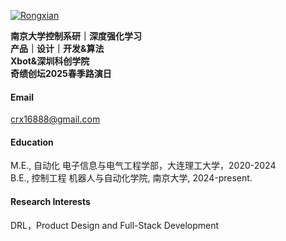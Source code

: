 

[![Rongxian](https://github.com/crx16888)](https://github.com/crx16888)

**南京大学控制系研｜深度强化学习**\
**产品｜设计｜开发&算法**\
**Xbot&深圳科创学院**\
**奇绩创坛2025春季路演日**

#### Email
crx16888@gmail.com

#### Education
M.E., 自动化 电子信息与电气工程学部，大连理工大学，2020-2024\
B.E., 控制工程 机器人与自动化学院, 南京大学, 2024-present.

#### Research Interests
DRL，Product Design and Full-Stack Development

